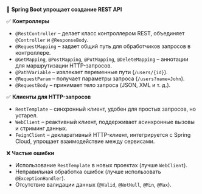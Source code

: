 🔹 **Spring Boot упрощает создание REST API**

✅ **Контроллеры**

- `@RestController` – делает класс контроллером REST, объединяет `@Controller` и `@ResponseBody`.
- `@RequestMapping` – задает общий путь для обработчиков запросов в контроллере.
- `@GetMapping`, `@PostMapping`, `@PutMapping`, `@DeleteMapping` – аннотации для маршрутизации HTTP-запросов.
- `@PathVariable` – извлекает переменные пути (`/users/{id}`).
- `@RequestParam` – получает параметры запроса (`/users?name=John`).
- `@RequestBody` – принимает тело запроса (JSON, XML и т. д.).

✅ **Клиенты для HTTP-запросов**

- `RestTemplate` – синхронный клиент, удобен для простых запросов, но устарел.
- `WebClient` – реактивный клиент, поддерживает асинхронные вызовы и стриминг данных.
- `FeignClient` – декларативный HTTP-клиент, интегрируется с Spring Cloud, упрощает взаимодействие между сервисами.

❌ **Частые ошибки**

- Использование `RestTemplate` в новых проектах (лучше `WebClient`).
- Неправильная обработка ошибок (лучше использовать `@ExceptionHandler`).
- Отсутствие валидации данных (`@Valid`, `@NotNull`, `@Min`, `@Max`).